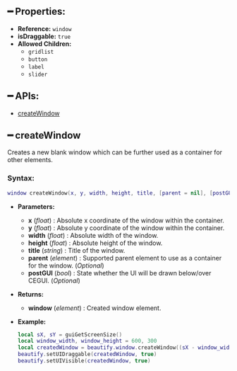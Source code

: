 ## ━ Properties:

* **Reference:** `window`
* **isDraggable:** `true`
* **Allowed Children:**
  * `gridlist`
  * `button`
  * `label`
  * `slider`

## ━ APIs:

* [createWindow](https://github.com/OvileAmriam/MTA-Beautify-Library/wiki/Window#-createwindow)

## ━ createWindow

Creates a new blank window which can be further used as a container for other elements.

### **Syntax:**

```lua
window createWindow(x, y, width, height, title, [parent = nil], [postGUI = false])
```

* **Parameters:**
  * **x** \(_float_\) : Absolute x coordinate of the window within the container.
  * **y** \(_float_\) : Absolute y coordinate of the window within the container.
  * **width** \(_float_\) : Absolute width of the window.
  * **height** \(_float_\) : Absolute height of the window.
  * **title** \(_string_\) : Title of the window.
  * **parent** \(_element_\) : Supported parent element to use as a container for the window. \(_Optional_\)
  * **postGUI** \(_bool_\) : State whether the UI will be drawn below/over CEGUI. \(_Optional_\)
* **Returns:**
  * **window** \(_element_\) : Created window element.
* **Example:**

  ```lua
  local sX, sY = guiGetScreenSize()
  local window_width, window_height = 600, 300
  local createdWindow = beautify.window.createWindow((sX - window_width)/2, (sY - window_height)/2, window_width, window_height, "Window #1", nil, false)
  beautify.setUIDraggable(createdWindow, true)
  beautify.setUIVisible(createdWindow, true)
  ```

